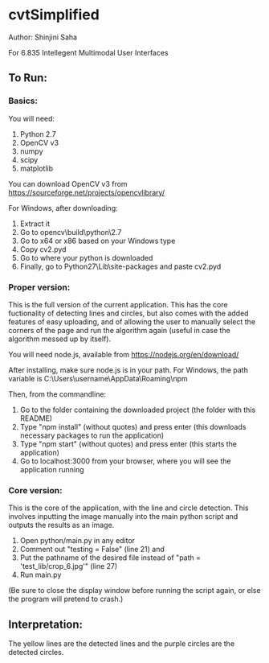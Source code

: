 # cvtSimplified

Author: Shinjini Saha

For 6.835 Intellegent Multimodal User Interfaces

## To Run:

### Basics:
You will need:
1. Python 2.7
2. OpenCV v3
3. numpy
4. scipy
5. matplotlib

You can download OpenCV v3 from https://sourceforge.net/projects/opencvlibrary/

For Windows, after downloading: 
1. Extract it
2. Go to opencv\build\python\2.7
3. Go to x64 or x86 based on your Windows type
4. Copy cv2.pyd
5. Go to where your python is downloaded
6. Finally, go to Python27\Lib\site-packages and paste cv2.pyd

### Proper version:
This is the full version of the current application. This has the core fuctionality of detecting lines and circles, but also comes with the added features of easy uploading, and of allowing the user to manually select the corners of the page and run the algorithm again (useful in case the algorithm messed up by itself).

You will need node.js, available from https://nodejs.org/en/download/

After installing, make sure node.js is in your path. For Windows, the path variable is C:\Users\username\AppData\Roaming\npm

Then, from the commandline:
1. Go to the folder containing the downloaded project (the folder with this README)
2. Type "npm install" (without quotes) and press enter (this downloads necessary packages to run the application)
3. Type "npm start" (without quotes) and press enter (this starts the application)
4. Go to localhost:3000 from your browser, where you will see the application running

### Core version:
This is the core of the application, with the line and circle detection. This involves inputting the image manually into the main python script and outputs the results as an image. 


1. Open python/main.py in any editor
2. Comment out "testing = False" (line 21) and
3. Put the pathname of the desired file instead of "path = 'test_lib/crop_6.jpg'" (line 27)
4. Run main.py

(Be sure to close the display window before running the script again, or else the program will pretend to crash.)

## Interpretation:
The yellow lines are the detected lines and the purple circles are the detected circles.